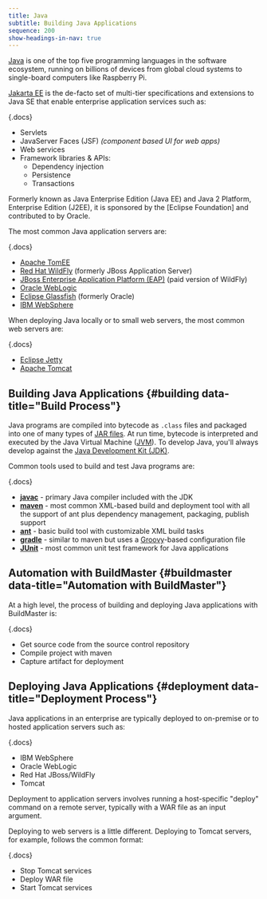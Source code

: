 ```yaml
---
title: Java
subtitle: Building Java Applications
sequence: 200
show-headings-in-nav: true
---
```


[Java](https://www.java.com/) is one of the top five programming languages in the software ecosystem, running on billions of devices from global cloud systems to single-board computers like Raspberry Pi. 

[Jakarta EE](https://jakarta.ee/) is the de-facto set of multi-tier specifications and extensions to Java SE that enable enterprise application services such as:

{.docs}
 - Servlets
 - JavaServer Faces (JSF) *(component based UI for web apps)*
 - Web services
 - Framework libraries & APIs:
   - Dependency injection
   - Persistence
   - Transactions

Formerly known as Java Enterprise Edition (Java EE) and Java 2 Platform, Enterprise Edition (J2EE), it is sponsored by the [Eclipse Foundation] and contributed to by Oracle.

The most common Java application servers are: 

{.docs} 
 - [Apache TomEE](java/tomcat)
 - [Red Hat WildFly](java/wildfly) (formerly JBoss Application Server) 
 - [JBoss Enterprise Application Platform (EAP)](java/wildfly) (paid version of WildFly)
 - [Oracle WebLogic](https://www.oracle.com/middleware/technologies/weblogic.html)
 - [Eclipse Glassfish](https://projects.eclipse.org/proposals/eclipse-glassfish) (formerly Oracle)
 - [IBM WebSphere](https://www.ibm.com/cloud/websphere-application-platform/)

When deploying Java locally or to small web servers, the most common web servers are:

{.docs}
 - [Eclipse Jetty](java/jetty)
 - [Apache Tomcat](java/tomcat)

## Building Java Applications {#building data-title="Build Process"}

Java programs are compiled into bytecode as `.class` files and packaged into one of many types of [JAR files](https://docs.oracle.com/javase/tutorial/deployment/jar/basicsindex.html). At run time, bytecode is interpreted and executed by the Java Virtual Machine ([JVM](https://docs.oracle.com/javase/specs/jvms/se13/html/jvms-1.html#jvms-1.2)). To develop Java, you'll always develop against the [Java Development Kit (JDK)](https://www.oracle.com/java/technologies/javase-jdk13-doc-downloads.html).

Common tools used to build and test Java programs are:

{.docs}
 - [**javac**](https://docs.oracle.com/en/java/javase/13/docs/specs/man/javac.html) - primary Java compiler included with the JDK
 - [**maven**](java/maven) - most common XML-based build and deployment tool with all the support of ant plus dependency management, packaging, publish support
 - [**ant**](java/ant) - basic build tool with customizable XML build tasks
 - [**gradle**](java/gradle) - similar to maven but uses a [Groovy](http://groovy-lang.org/)-based configuration file
 - [**JUnit**](java/junit) - most common unit test framework for Java applications

## Automation with BuildMaster {#buildmaster data-title="Automation with BuildMaster"}

At a high level, the process of building and deploying Java applications with BuildMaster is:

{.docs}
 - Get source code from the source control repository
 - Compile project with maven
 - Capture artifact for deployment

## Deploying Java Applications {#deployment data-title="Deployment Process"}

Java applications in an enterprise are typically deployed to on-premise or to hosted application servers such as:

{.docs}
 - IBM WebSphere
 - Oracle WebLogic
 - Red Hat JBoss/WildFly
 - Tomcat

Deployment to application servers involves running a host-specific "deploy" command on a remote server, typically with a WAR file as an input argument.

Deploying to web servers is a little different. Deploying to Tomcat servers, for example, follows the common format:

{.docs}
 - Stop Tomcat services
 - Deploy WAR file
 - Start Tomcat services
